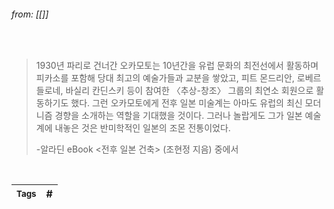 
###### from: [[]]

<br/>

>1930년 파리로 건너간 오카모토는 10년간을 유럽 문화의 최전선에서 활동하며 피카소를 포함해 당대 최고의 예술가들과 교분을 쌓았고, 피트 몬드리안, 로베르 들로네, 바실리 칸딘스키 등이 참여한 〈추상-창조〉 그룹의 최연소 회원으로 활동하기도 했다. 그런 오카모토에게 전후 일본 미술계는 아마도 유럽의 최신 모더니즘 경향을 소개하는 역할을 기대했을 것이다. 그러나 놀랍게도 그가 일본 예술계에 내놓은 것은 반미학적인 일본의 조몬 전통이었다. 
>
>-알라딘 eBook <전후 일본 건축> (조현정 지음) 중에서 

<br/>


| <small> Tags </small> | # |
| --- | --- |
